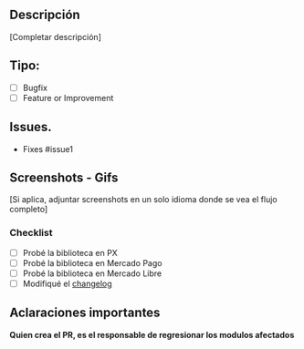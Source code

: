 ## Descripción

[Completar descripción]

## Tipo:

- [ ] Bugfix
- [ ] Feature or Improvement

## Issues.

- Fixes #issue1

## Screenshots - Gifs

[Si aplica, adjuntar screenshots en un solo idioma donde se vea el flujo completo]

### Checklist
- [ ] Probé la biblioteca en PX
- [ ] Probé la biblioteca en Mercado Pago
- [ ] Probé la biblioteca en Mercado Libre
- [ ] Modifiqué el [changelog](https://github.com/mercadolibre/mlbusiness-components-android/blob/master/CHANGELOG.md)

## Aclaraciones importantes
**Quien crea el PR, es el responsable de regresionar los modulos afectados**
